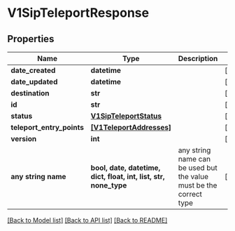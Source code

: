 # V1SipTeleportResponse


## Properties
Name | Type | Description | Notes
------------ | ------------- | ------------- | -------------
**date_created** | **datetime** |  | [optional] 
**date_updated** | **datetime** |  | [optional] 
**destination** | **str** |  | [optional] 
**id** | **str** |  | [optional] 
**status** | [**V1SipTeleportStatus**](V1SipTeleportStatus.md) |  | [optional] 
**teleport_entry_points** | [**[V1TeleportAddresses]**](V1TeleportAddresses.md) |  | [optional] 
**version** | **int** |  | [optional] 
**any string name** | **bool, date, datetime, dict, float, int, list, str, none_type** | any string name can be used but the value must be the correct type | [optional]

[[Back to Model list]](../README.md#documentation-for-models) [[Back to API list]](../README.md#documentation-for-api-endpoints) [[Back to README]](../README.md)


